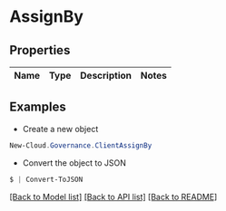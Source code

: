 # AssignBy
## Properties

Name | Type | Description | Notes
------------ | ------------- | ------------- | -------------

## Examples

- Create a new object
```powershell
New-Cloud.Governance.ClientAssignBy 
```

- Convert the object to JSON
```powershell
$ | Convert-ToJSON
```


[[Back to Model list]](../README.md#documentation-for-models) [[Back to API list]](../README.md#documentation-for-api-endpoints) [[Back to README]](../README.md)

